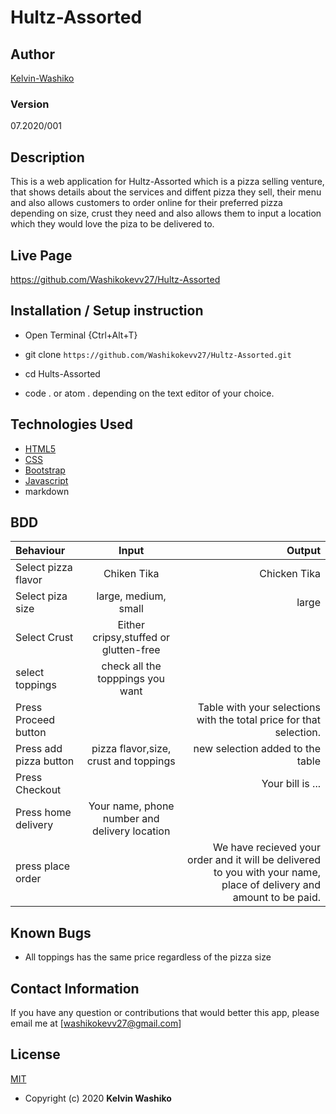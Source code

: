 # Hultz-Assorted
## Author

[Kelvin-Washiko](https://github.com/Washikokevv27)

### Version
07.2020/001

## Description

This is a web application for Hultz-Assorted which is a pizza selling venture, that shows details about the services and diffent pizza they sell, their menu and also allows customers to order online for their preferred pizza depending on size, crust they need and also allows them to input a location which they would love the piza to be delivered to.




## Live Page 
https://github.com/Washikokevv27/Hultz-Assorted


## Installation / Setup instruction
* Open Terminal {Ctrl+Alt+T}

* git clone ```https://github.com/Washikokevv27/Hultz-Assorted.git```

* cd Hults-Assorted

* code . or atom . depending on the text editor of your choice.

## Technologies Used

* [HTML5](https://github.com/topics/html5)
* [CSS](https://github.com/topics/css3)
* [Bootstrap](https://github.com/topics/bootstrap)
* [Javascript](https://github.com/topics/javascript)
* markdown


## BDD
| Behaviour      | Input        | Output       |
| :------------- | :----------: | -----------: |
|  Select pizza flavor  |   Chiken Tika |   Chicken Tika   |
| Select piza size  | large, medium, small |  large  |
| Select Crust   |  Either cripsy,stuffed or glutten-free  |     |
| select toppings  |  check all the topppings you want     |     |
| Press Proceed button |     | Table with your selections with the total price for that selection.|
| Press add pizza button | pizza flavor,size, crust and toppings   | new selection added to the table|
| Press Checkout |     | Your bill is ...  |
| Press home delivery | Your name, phone number and delivery location     |  |
| press place order| | We have recieved your order and it will be delivered to you with your name, place of delivery and amount to be paid.|

## Known Bugs

* All toppings has the same price regardless of the pizza size

## Contact Information 

If you have any question or contributions that would better this app, please email me at [washikokevv27@gmail.com]

 ## License
[MIT](https://github.com/Washikokevv27/Hultz-Assorted/blob/master/LICENSE)
* Copyright (c) 2020 **Kelvin Washiko**
